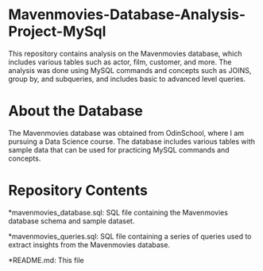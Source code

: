 # Mavenmovies-Database-Analysis-Project-MySql
This repository contains analysis on the Mavenmovies database, which includes various tables such as actor, film, customer, and more. The analysis was done using MySQL commands and concepts such as JOINS, group by, and subqueries, and includes basic to advanced level queries.
# About the Database
The Mavenmovies database was obtained from OdinSchool, where I am pursuing a Data Science course. The database includes various tables with sample data that can be used for practicing MySQL commands and concepts.

# Repository Contents
*mavenmovies_database.sql: SQL file containing the Mavenmovies database schema and sample dataset.

*mavenmovies_queries.sql: SQL file containing a series of queries used to extract insights from the Mavenmovies database.

*README.md: This file

